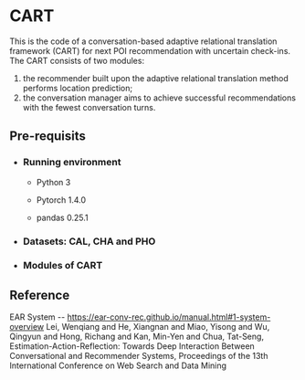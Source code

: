 # CART
This is the code of a conversation-based adaptive relational translation framework (CART) for next POI recommendation with uncertain check-ins. The CART consists of two modules: 
1. the recommender built upon the adaptive relational translation method performs location prediction; 
2. the conversation manager aims to achieve successful recommendations with the fewest conversation turns. 

## Pre-requisits
* ### Running environment
  - Python 3

  - Pytorch 1.4.0

  - pandas 0.25.1
* ### Datasets: CAL, CHA and PHO

* ### Modules of CART


## Reference
EAR System -- https://ear-conv-rec.github.io/manual.html#1-system-overview 
Lei, Wenqiang and He, Xiangnan and Miao, Yisong and Wu, Qingyun and Hong, Richang and Kan, Min-Yen and Chua, Tat-Seng, Estimation-Action-Reflection: Towards Deep Interaction Between Conversational and Recommender Systems, Proceedings of the 13th International Conference on Web Search and Data Mining

